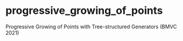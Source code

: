 # progressive_growing_of_points
Progressive Growing of Points with Tree-structured Generators (BMVC 2021)
